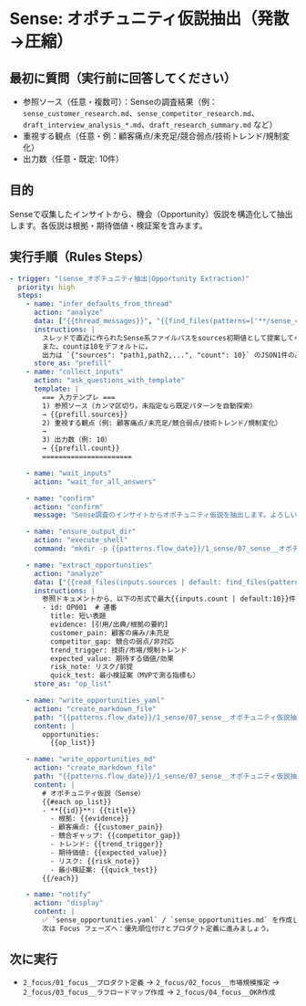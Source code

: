 # Sense: オポチュニティ仮説抽出（発散→圧縮）

## 最初に質問（実行前に回答してください）
- 参照ソース（任意・複数可）：Senseの調査結果（例：`sense_customer_research.md`、`sense_competitor_research.md`、`draft_interview_analysis_*.md`、`draft_research_summary.md` など）
- 重視する観点（任意・例：顧客痛点/未充足/競合弱点/技術トレンド/規制変化）
- 出力数（任意・既定: 10件）

## 目的
Senseで収集したインサイトから、機会（Opportunity）仮説を構造化して抽出します。各仮説は根拠・期待価値・検証案を含みます。

## 実行手順（Rules Steps）
```yaml
- trigger: "(sense_オポチュニティ抽出|Opportunity Extraction)"
  priority: high
  steps:
    - name: "infer_defaults_from_thread"
      action: "analyze"
      data: ["{{thread_messages}}", "{{find_files(patterns=['**/sense_customer_research.md','**/sense_competitor_research.md','**/draft_interview_analysis_*.md','**/draft_research_summary.md'])}}"]
      instructions: |
        スレッドで直近に作られたSense系ファイルパスをsources初期値として提案してください。
        また、countは10をデフォルトに。
        出力は `{"sources": "path1,path2,...", "count": 10}` のJSON1件のみ。
      store_as: "prefill"
    - name: "collect_inputs"
      action: "ask_questions_with_template"
      template: |
        === 入力テンプレ ===
        1) 参照ソース（カンマ区切り。未指定なら既定パターンを自動探索）
        → {{prefill.sources}}
        2) 重視する観点（例: 顧客痛点/未充足/競合弱点/技術トレンド/規制変化）
        →
        3) 出力数（例: 10）
        → {{prefill.count}}
        ======================

    - name: "wait_inputs"
      action: "wait_for_all_answers"

    - name: "confirm"
      action: "confirm"
      message: "Sense調査のインサイトからオポチュニティ仮説を抽出します。よろしいですか？"

    - name: "ensure_output_dir"
      action: "execute_shell"
      command: "mkdir -p {{patterns.flow_date}}/1_sense/07_sense__オポチュニティ仮説抽出"

    - name: "extract_opportunities"
      action: "analyze"
      data: ["{{read_files(inputs.sources | default: find_files(patterns=['**/sense_customer_research.md','**/sense_competitor_research.md','**/draft_interview_analysis_*.md','**/draft_research_summary.md']) )}}"]
      instructions: |
        参照ドキュメントから、以下の形式で最大{{inputs.count | default:10}}件のオポチュニティ仮説を抽出してください。
        - id: OP001  # 連番
          title: 短い表題
          evidence: [引用/出典/根拠の要約]
          customer_pain: 顧客の痛み/未充足
          competitor_gap: 競合の弱点/非対応
          trend_trigger: 技術/市場/規制トレンド
          expected_value: 期待する価値/効果
          risk_note: リスク/前提
          quick_test: 最小検証案（MVPで測る指標も）
      store_as: "op_list"

    - name: "write_opportunities_yaml"
      action: "create_markdown_file"
      path: "{{patterns.flow_date}}/1_sense/07_sense__オポチュニティ仮説抽出/sense_opportunities.yaml"
      content: |
        opportunities:
          {{op_list}}

    - name: "write_opportunities_md"
      action: "create_markdown_file"
      path: "{{patterns.flow_date}}/1_sense/07_sense__オポチュニティ仮説抽出/sense_opportunities.md"
      content: |
        # オポチュニティ仮説（Sense）
        {{#each op_list}}
        - **{{id}}**: {{title}}
          - 根拠: {{evidence}}
          - 顧客痛点: {{customer_pain}}
          - 競合ギャップ: {{competitor_gap}}
          - トレンド: {{trend_trigger}}
          - 期待価値: {{expected_value}}
          - リスク: {{risk_note}}
          - 最小検証案: {{quick_test}}
        {{/each}}

    - name: "notify"
      action: "display"
      content: |
        ✅ `sense_opportunities.yaml` / `sense_opportunities.md` を作成しました。
        次は Focus フェーズへ：優先順位付けとプロダクト定義に進みましょう。
```

## 次に実行
- `2_focus/01_focus__プロダクト定義` → `2_focus/02_focus__市場規模推定` → `2_focus/03_focus__ラフロードマップ作成` → `2_focus/04_focus__OKR作成`


